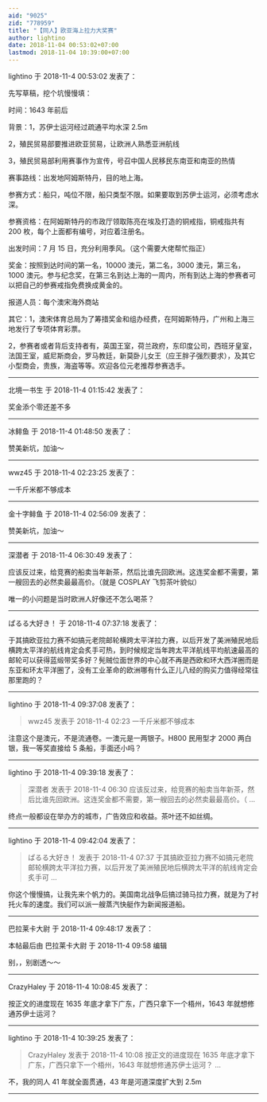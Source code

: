 ```yaml
---
aid: "9025"
zid: "778959"
title: "【同人】欧亚海上拉力大奖赛"
author: lightino
date: 2018-11-04 00:53:02+07:00
lastmod: 2018-11-04 10:39:00+07:00
---
```


lightino 于 2018-11-4 00:53:02 发表了：

先写草稿，挖个坑慢慢填：

时间：1643 年前后

背景：1，苏伊士运河经过疏通平均水深 2.5m

2，殖民贸易部要推进欧亚贸易，让欧洲人熟悉亚洲航线

3，殖民贸易部利用赛事作为宣传，号召中国人民移民东南亚和南亚的热情

赛事路线：出发地阿姆斯特丹，目的地上海。

参赛方式：船只，吨位不限，船只类型不限。如果要取到苏伊士运河，必须考虑水深。

参赛资格：在阿姆斯特丹的市政厅领取陈亮在埃及打造的铜戒指，铜戒指共有 200 枚，每个上面都有编号，对应着注册名。

出发时间：7 月 15 日，充分利用季风。（这个需要大佬帮忙指正）

奖金：按照到达时间的第一名，10000 澳元，第二名，3000 澳元，第三名，1000 澳元。参与纪念奖，在第三名到达上海的一周内，所有到达上海的参赛者可以把自己的参赛戒指免费换成黄金的。

报道人员：每个澳宋海外商站

其它：1，澳宋体育总局为了筹措奖金和组办经费，在阿姆斯特丹，广州和上海三地发行了专项体育彩票。

2，参赛者或者背后支持者有，英国王室，荷兰政府，东印度公司，西班牙皇室，法国王室，威尼斯商会，罗马教廷，新莫卧儿女王（应王胖子强烈要求），及其它小型商会，贵族，海盗等等。欢迎各位元老推荐参赛选手。

---

北境一书生 于 2018-11-4 01:15:42 发表了：

奖金添个零还差不多

---

冰鲱鱼 于 2018-11-4 01:48:50 发表了：

赞美新坑，加油～

---

wwz45 于 2018-11-4 02:23:25 发表了：

一千斤米都不够成本

---

金十字鲱鱼 于 2018-11-4 02:56:09 发表了：

赞美新坑，加油～

---

深潜者 于 2018-11-4 06:30:49 发表了：

应该反过来，给竞赛的船卖当年新茶，然后比谁先回欧洲。这连奖金都不需要，第一艘回去的必然卖最最高价。（就是 COSPLAY 飞剪茶叶貌似）

唯一的小问题是当时欧洲人好像还不怎么喝茶？

---

ぱるる大好き！ 于 2018-11-4 07:37:18 发表了：

于其搞欧亚拉力赛不如搞元老院邮轮横跨太平洋拉力赛，以后开发了美洲殖民地后横跨太平洋的航线肯定会炙手可热，到时候规定当年跨太平洋航线平均航速最高的邮轮可以获得蓝缎带奖多好？髡贼位面世界的中心就不再是西欧和环大西洋圈而是东亚和环太平洋圈了，没有工业革命的欧洲哪有什么正儿八经的购买力值得经常往那里跑的？

---

lightino 于 2018-11-4 09:37:08 发表了：

> wwz45 发表于 2018-11-4 02:23 一千斤米都不够成本

注意这个是澳元，不是流通卷。一澳元是一两银子。H800 民用型才 2000 两白银，我一等奖直接给 5 条船，手面还小吗？

---

lightino 于 2018-11-4 09:39:18 发表了：

> 深潜者 发表于 2018-11-4 06:30 应该反过来，给竞赛的船卖当年新茶，然后比谁先回欧洲。这连奖金都不需要，第一艘回去的必然卖最最高价。（ ...

终点一般都设在举办方的城市，广告效应和收益。茶叶还不如丝绸。

---

lightino 于 2018-11-4 09:42:04 发表了：

> ぱるる大好き！ 发表于 2018-11-4 07:37 于其搞欧亚拉力赛不如搞元老院邮轮横跨太平洋拉力赛，以后开发了美洲殖民地后横跨太平洋的航线肯定会炙手可 ...

你这个慢慢搞，让我先来个帆力的。美国南北战争后搞过骑马拉力赛，就是为了衬托火车的速度。我们可以派一艘蒸汽快艇作为新闻报道船。

---

巴拉莱卡大尉 于 2018-11-4 09:48:17 发表了：

本帖最后由 巴拉莱卡大尉 于 2018-11-4 09:58 编辑

别，，别剧透～～

---

CrazyHaley 于 2018-11-4 10:08:45 发表了：

按正文的进度现在 1635 年底才拿下广东，广西只拿下一个梧州，1643 年就想修通苏伊士运河？

---

lightino 于 2018-11-4 10:39:25 发表了：

> CrazyHaley 发表于 2018-11-4 10:08 按正文的进度现在 1635 年底才拿下广东，广西只拿下一个梧州，1643 年就想修通苏伊士运河？ ...

不，我的同人 41 年就全面贯通，43 年是河道深度扩大到 2.5m

---

